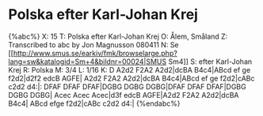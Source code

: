 # Polska efter Karl-Johan Krej

{%abc%}
X: 15
T: Polska efter Karl-Johan Krej
O: Ålem, Småland
Z: Transcribed to abc by Jon Magnusson 080411
N: Se [[http://www.smus.se/earkiv/fmk/browselarge.php?lang=sw&katalogid=Sm+4&bildnr=00024|SMUS Sm4]]
S: efter Karl-Johan Krej
R: Polska
M: 3/4
L: 1/16
K: D
A2d2 F2A2 A2d2|dcBA B4c4|ABcd ef ge f2d2|d2f2 edcB AGFE|
A2d2 F2A2 A2d2|dcBA B4c4|ABcd ef ge f2d2|cABc c2d2 d4:|:
DFAF DFAF DFAF|DGBG DGBG DGBG|DFAF DFAF DFAF|DGBG DGBG DGBG|
Acec Acec Acec|d3f edcB AGFE|A2d2 F2A2 A2d2|dcBA B4c4|
ABcd efge f2d2|cABc c2d2 d4:|
{%endabc%}

